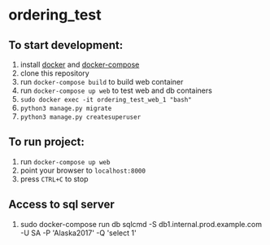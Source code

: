 # ordering_test

## To start development:
1. install [docker](https://docs.docker.com/#/components) and [docker-compose](https://docs.docker.com/compose/install/)
2. clone this repository
3. run `docker-compose build` to build web container
4. run `docker-compose up web` to test web and db containers
5. `sudo docker exec -it ordering_test_web_1 "bash"`
6. `python3 manage.py migrate`
7. `python3 manage.py createsuperuser`

## To run project:
1. run `docker-compose up web`
2. point your browser to `localhost:8000`
3. press `CTRL+C` to stop

## Access to sql server
1. sudo docker-compose run db sqlcmd -S db1.internal.prod.example.com -U SA -P 'Alaska2017' -Q 'select 1'
